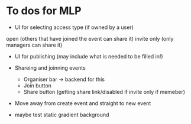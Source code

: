 # To dos for MLP

* UI for selecting access type (if owned by a user)

open (others that have joined the event can share it)
invite only (only managers can share it)

* UI for publishing (may include what is needed to be filled in!)

* Shareing and joinning events
  * Organiser bar -> backend for this
  * Join button
  * Share button (getting share link/disabled if invite only if memeber)

* Move away from create event and straight to new event

* maybe test static gradient background
